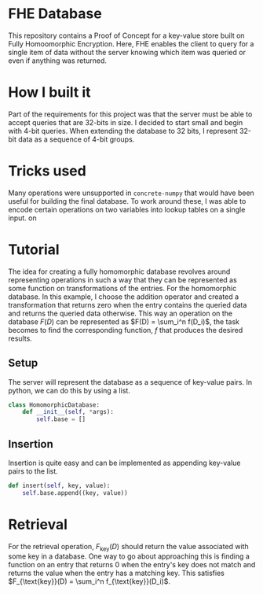 # FHE Database
This repository contains a Proof of Concept for a key-value store built on Fully Homoomorphic Encryption.
Here, FHE enables the client to query for a single item of data without the server knowing which item was queried or even if anything was returned.

# How I built it
Part of the requirements for this project was that the server must be able to accept queries that are 32-bits in size. I decided to start small and begin with 4-bit queries. When extending the database to 32 bits, I represent 32-bit data as a sequence of 4-bit groups.

# Tricks used
Many operations were unsupported in `concrete-numpy` that would have been useful for building the final database. To work around these, I was able to encode certain operations on two variables into lookup tables on a single input.
on
# Tutorial
The idea for creating a fully homomorphic database revolves around representing operations in such a way that they can be represented as some function on transformations of the entries. For the homomorphic database. In this example, I choose the addition operator and created a transformation that returns zero when the entry contains the queried data and returns the queried data otherwise. This way an operation on the database $F(D)$ can be represented as $F(D) = \sum_i^n f(D_i)$, the task becomes to find the corresponding function, $f$ that produces the desired results.
## Setup
The server will represent the database as a sequence of key-value pairs. In python, we can do this by using a list.
```python
class HomomorphicDatabase:
    def __init__(self, *args):
        self.base = []
```

## Insertion
Insertion is quite easy and can be implemented as appending key-value pairs to the list.
```python
def insert(self, key, value):
    self.base.append((key, value))
```

# Retrieval
For the retrieval operation, $F_{\text{key}}(D)$ should return the value associated with some key in a database. One way to go about approaching this is finding a function on an entry that returns 0 when the entry's key does not match and returns the value when the entry has a matching key. This satisfies $F_{\text{key}}(D) = \sum_i^n f_{\text{key}}(D_i)$.

